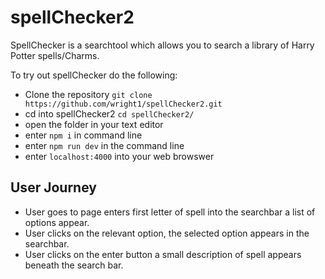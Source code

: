 # spellChecker2

SpellChecker is a searchtool which allows you to search a library of Harry Potter spells/Charms.

To try out spellChecker do the following:

- Clone the repository `git clone https://github.com/wright1/spellChecker2.git `
- cd into spellChecker2 `cd spellChecker2/`
- open the folder in your text editor
- enter `npm i` in command line
- enter `npm run dev` in the command line
- enter `localhost:4000` into your web browswer

## User Journey

- User goes to page enters first letter of spell into the searchbar a list of options appear.
- User clicks on the relevant option, the selected option appears in the searchbar.
- User clicks on the enter button a small description of spell appears beneath the search bar.
